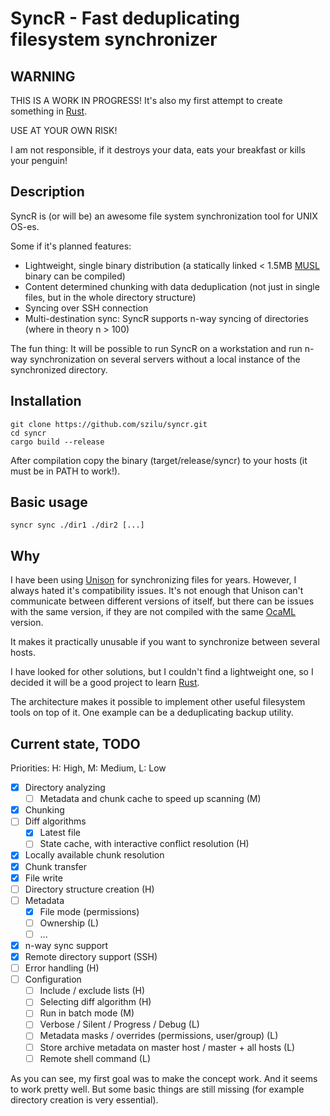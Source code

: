 SyncR - Fast deduplicating filesystem synchronizer
==================================================

WARNING
-------
THIS IS A WORK IN PROGRESS!
It's also my first attempt to create something in [Rust](https://www.rust-lang.org/).

USE AT YOUR OWN RISK!

I am not responsible, if it destroys your data, eats your breakfast or kills your penguin!

Description
-----------
SyncR is (or will be) an awesome file system synchronization tool for UNIX OS-es.

Some if it's planned features:
* Lightweight, single binary distribution (a statically linked < 1.5MB [MUSL](https://musl.libc.org/) binary can be compiled)
* Content determined chunking with data deduplication (not just in single files, but in the whole directory structure)
* Syncing over SSH connection
* Multi-destination sync: SyncR supports n-way syncing of directories (where in theory n > 100)

The fun thing:
It will be possible to run SyncR on a workstation and run n-way synchronization on several servers without a local instance of the synchronized directory.

Installation
------------
    git clone https://github.com/szilu/syncr.git
    cd syncr
    cargo build --release

After compilation copy the binary (target/release/syncr) to your hosts (it must be in PATH to work!).

Basic usage
-----------
    syncr sync ./dir1 ./dir2 [...]

Why
---
I have been using [Unison](https://www.cis.upenn.edu/~bcpierce/unison/) for synchronizing files for years. However, I always hated it's compatibility issues. It's not enough that Unison can't communicate between different versions of itself, but there can be issues with the same version, if they are not compiled with the same [OcaML](https://ocaml.org/) version.

It makes it practically unusable if you want to synchronize between several hosts.

I have looked for other solutions, but I couldn't find a lightweight one, so I decided it will be a good project to learn [Rust](https://www.rust-lang.org/).

The architecture makes it possible to implement other useful filesystem tools on top of it. One example can be a deduplicating backup utility.

Current state, TODO
-------------------
Priorities: H: High, M: Medium, L: Low

* [x] Directory analyzing
    * [ ] Metadata and chunk cache to speed up scanning (M)
* [x] Chunking
* [ ] Diff algorithms
    * [x] Latest file
    * [ ] State cache, with interactive conflict resolution (H)
* [x] Locally available chunk resolution
* [x] Chunk transfer
* [x] File write
* [ ] Directory structure creation (H)
* [ ] Metadata
    * [x] File mode (permissions)
    * [ ] Ownership (L)
    * [ ] ...
* [x] n-way sync support
* [x] Remote directory support (SSH)
* [ ] Error handling (H)
* [ ] Configuration
    * [ ] Include / exclude lists (H)
    * [ ] Selecting diff algorithm (H)
    * [ ] Run in batch mode (M)
    * [ ] Verbose / Silent / Progress / Debug (L)
    * [ ] Metadata masks / overrides (permissions, user/group) (L)
    * [ ] Store archive metadata on master host / master + all hosts (L)
    * [ ] Remote shell command (L)

As you can see, my first goal was to make the concept work. And it seems to work pretty well. But some basic things are still missing (for example directory creation is very essential).
